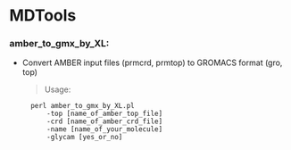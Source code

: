 # MDTools

### amber_to_gmx_by_XL: 

+ Convert AMBER input files (prmcrd, prmtop) to GROMACS format (gro, top)

    > Usage: 
    
        perl amber_to_gmx_by_XL.pl 
            -top [name_of_amber_top_file] 
            -crd [name_of_amber_crd_file] 
            -name [name_of_your_molecule] 
            -glycam [yes_or_no]
